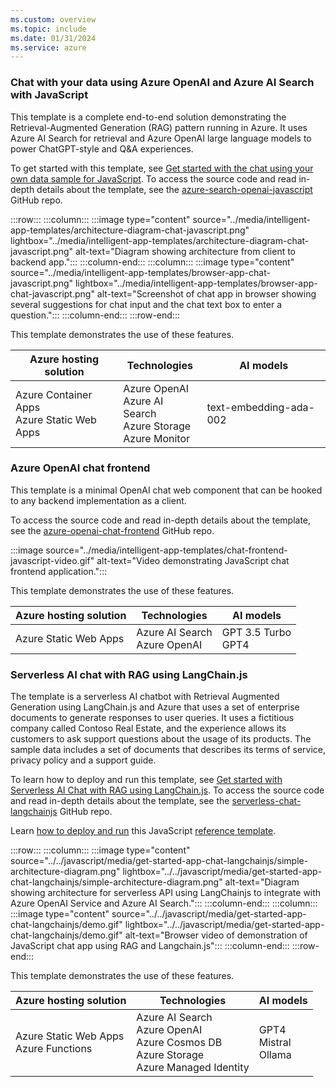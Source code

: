 ```yaml
---
ms.custom: overview
ms.topic: include
ms.date: 01/31/2024
ms.service: azure
---
```


### Chat with your data using Azure OpenAI and Azure AI Search with JavaScript

This template is a complete end-to-end solution demonstrating the Retrieval-Augmented Generation (RAG) pattern running in Azure. It uses Azure AI Search for retrieval and Azure OpenAI large language models to power ChatGPT-style and Q&A experiences.

To get started with this template, see [Get started with the chat using your own data sample for JavaScript](../../javascript/get-started-app-chat-template.md?toc=/azure/developer/ai/toc.json&bc=/azure/developer/ai/breadcrumb/toc.json). To access the source code and read in-depth details about the template, see the [azure-search-openai-javascript](https://github.com/azure-samples/azure-search-openai-javascript) GitHub repo.

:::row:::
   :::column:::
      :::image type="content" source="../media/intelligent-app-templates/architecture-diagram-chat-javascript.png" lightbox="../media/intelligent-app-templates/architecture-diagram-chat-javascript.png" alt-text="Diagram showing architecture from client to backend app.":::
   :::column-end:::
   :::column:::
      :::image type="content" source="../media/intelligent-app-templates/browser-app-chat-javascript.png" lightbox="../media/intelligent-app-templates/browser-app-chat-javascript.png" alt-text="Screenshot of chat app in browser showing several suggestions for chat input and the chat text box to enter a question.":::
   :::column-end:::
:::row-end:::

This template demonstrates the use of these features.

| Azure hosting solution | Technologies | AI models |
|--|--|--|
|Azure Container Apps<br>Azure Static Web Apps|Azure OpenAI<br>Azure AI Search<br>Azure Storage<br>Azure Monitor|text-embedding-ada-002|


### Azure OpenAI chat frontend

This template is a minimal OpenAI chat web component that can be hooked to any backend implementation as a client.

To access the source code and read in-depth details about the template, see the [azure-openai-chat-frontend](https://github.com/Azure-Samples/azure-openai-chat-frontend) GitHub repo.

:::image source="../media/intelligent-app-templates/chat-frontend-javascript-video.gif" alt-text="Video demonstrating JavaScript chat frontend application.":::

This template demonstrates the use of these features.

| Azure hosting solution | Technologies | AI models |
|--|--|--|
|Azure Static Web Apps|Azure AI Search<br>Azure OpenAI|GPT 3.5 Turbo<br>GPT4|


### Serverless AI chat with RAG using LangChain.js

The template is a serverless AI chatbot with Retrieval Augmented Generation using LangChain.js and Azure that uses a set of enterprise documents to generate responses to user queries. It uses a fictitious company called Contoso Real Estate, and the experience allows its customers to ask support questions about the usage of its products. The sample data includes a set of documents that describes its terms of service, privacy policy and a support guide.

To learn how to deploy and run this template, see [Get started with Serverless AI Chat with RAG using LangChain.js](../../javascript/get-started-app-chat-template-langchainjs.md?toc=/azure/developer/ai/toc.json&bc=/azure/developer/ai/breadcrumb/toc.json). To access the source code and read in-depth details about the template, see the [serverless-chat-langchainjs](https://github.com/Azure-Samples/serverless-chat-langchainjs) GitHub repo.

Learn [how to deploy and run](../../javascript/get-started-app-chat-template-langchainjs.md)
this JavaScript [reference template](). 

:::row:::
   :::column:::
      :::image type="content" source="../../javascript/media/get-started-app-chat-langchainjs/simple-architecture-diagram.png" lightbox="../../javascript/media/get-started-app-chat-langchainjs/simple-architecture-diagram.png" alt-text="Diagram showing architecture for serverless API using LangChainjs to integrate with Azure OpenAI Service and Azure AI Search.":::
   :::column-end:::
   :::column:::
      :::image type="content" source="../../javascript/media/get-started-app-chat-langchainjs/demo.gif" lightbox="../../javascript/media/get-started-app-chat-langchainjs/demo.gif" alt-text="Browser video of demonstration of JavaScript chat app using RAG and Langchain.js":::
   :::column-end:::
:::row-end:::

This template demonstrates the use of these features.

| Azure hosting solution | Technologies | AI models |
|--|--|--|
|Azure Static Web Apps<br>Azure Functions|Azure AI Search<br>Azure OpenAI<br>Azure Cosmos DB<br>Azure Storage<br>Azure Managed Identity|GPT4<br>Mistral<br>Ollama|

<!--

### Assistant API with Function Calling

Learn [how to deploy and run](../../javascript/get-started-app-chat-assistants-function-calling.md) this JavaScript [reference template](https://github.com/Azure-Samples/azure-openai-assistant-javascript). This application is a serverless Azure OpenAI Assistant Quick Start which implements an assistants app using JavaScript, Azure OpenAI Service assistants with function calling, and Azure Functions to get the latest stock price.

https://review.learn.microsoft.com/en-us/azure/developer/javascript/media/get-started-app-chat-assistants-function-calling/azure-openai-assistant-diagram.png

:::row:::
   :::column:::
      :::image type="content" source="../../javascript/media/get-started-app-chat-assistants-function-calling/azure-openai-assistant-diagram.png" lightbox="../../javascript/media/get-started-app-chat-assistants-function-calling/azure-openai-assistant-diagram.png" alt-text="Diagram showing architecture for assistants API using LangChainjs to integrate with Azure OpenAI Service.":::
   :::column-end:::
   :::column:::
      :::image type="content" source="../../javascript/media/get-started-app-chat-langchainjs/demo.gif" lightbox="../../javascript/media/get-started-app-chat-langchainjs/demo.gif" alt-text="Browser image of demonstration of JavaScript assistants chat app.":::
   :::column-end:::
:::row-end:::

This template demonstrates the use of these features.

| Azure hosting solution | Technologies | AI models |
|--|--|--|
|Azure Static Web Apps<br>Azure Functions|Azure OpenAI<br>Azure Managed Identity|GPT 3.5 Turbo|

-->